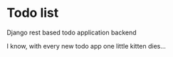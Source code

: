 # Todo list

Django rest based todo application backend
                

I know, with every new todo app one little kitten dies...
